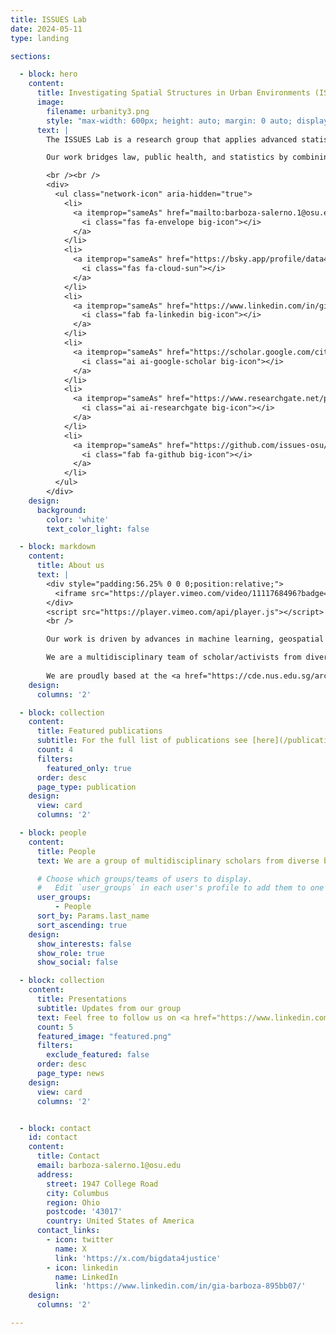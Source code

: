 ```yaml
---
title: ISSUES Lab
date: 2024-05-11
type: landing

sections:

  - block: hero
    content:
      title: Investigating Spatial Structures in Urban Environments (ISSUES)
      image:
        filename: urbanity3.png
        style: "max-width: 600px; height: auto; margin: 0 auto; display: block;"
      text: |
        The ISSUES Lab is a research group that applies advanced statistical and spatial analysis to understand neighborhood conditions and translate data into actionable insights that inform public health policies and legal strategies aimed at building healthier communities.

        Our work bridges law, public health, and statistics by combining geospatial methods and participatory approaches to address structural inequities. We translate complex spatial and legal analysis into actionable insights that support communities most affected by violence, childhood adversity, and harmful environmental exposures.

        <br /><br />
        <div>
          <ul class="network-icon" aria-hidden="true">
            <li>
              <a itemprop="sameAs" href="mailto:barboza-salerno.1@osu.edu">
                <i class="fas fa-envelope big-icon"></i>
              </a>
            </li>
            <li>
              <a itemprop="sameAs" href="https://bsky.app/profile/data4socialjustice.bsky.social" target="_blank" rel="noopener">
                <i class="fas fa-cloud-sun"></i>
              </a>
            </li>
            <li>
              <a itemprop="sameAs" href="https://www.linkedin.com/in/gia-barboza-895bb07/" target="_blank" rel="noopener">
                <i class="fab fa-linkedin big-icon"></i>
              </a>
            </li>
            <li>
              <a itemprop="sameAs" href="https://scholar.google.com/citations?user=ej_48AcAAAAJ&hl=en" target="_blank" rel="noopener">
                <i class="ai ai-google-scholar big-icon"></i>
              </a>
            </li>
            <li>
              <a itemprop="sameAs" href="https://www.researchgate.net/profile/Gia-Barboza-Salerno" target="_blank" rel="noopener">
                <i class="ai ai-researchgate big-icon"></i>
              </a>
            </li>
            <li>
              <a itemprop="sameAs" href="https://github.com/issues-osu/" target="_blank" rel="noopener">
                <i class="fab fa-github big-icon"></i>
              </a>
            </li>
          </ul>
        </div>
    design:
      background:
        color: 'white'
        text_color_light: false

  - block: markdown
    content:
      title: About us
      text: |
        <div style="padding:56.25% 0 0 0;position:relative;">
          <iframe src="https://player.vimeo.com/video/1111768496?badge=0&amp;autopause=0&amp;player_id=0&amp;app_id=58479" style="position:absolute;top:0;left:0;width:100%;height:100%;" frameborder="0" allow="autoplay; fullscreen; picture-in-picture" allowfullscreen></iframe>
        </div>
        <script src="https://player.vimeo.com/api/player.js"></script>
        <br />

        Our work is driven by advances in machine learning, geospatial science, and the growing availability of big data. We focus on applying these tools to investigate how environmental exposures—such as neighborhood disinvestment, surveillance, and built environment risks—contribute to harm and system involvement. Our goal is to translate data into legal, policy, and practice solutions that promote the health and well-being of children, adolescents, and families. We use advanced methods—including Bayesian spatial models, geographically weighted regression, and geospatial machine learning—to examine how environmental exposures and spatial structures influence key outcomes such as child abuse, gun violence, adverse childhood experiences, and intimate partner violence. Our transdisciplinary approach brings together geospatial science, law, and public health to produce actionable insights for lawyers, judges, and policymakers, with a particular focus on housing and food security.

        We are a multidisciplinary team of scholar/activists from diverse disciplines with a shared research goal of strengthening families by highlighting their assets while addressing barriers to health. Each individual has a bio page that can be accessed [here](/people).
        
        We are proudly based at the <a href="https://cde.nus.edu.sg/arch/">Colleges of Social Work and Public Health</a> at the <a href="https://www.osu.edu">The Ohio State University</a>, a leading global university in the state of Ohio, USA.
    design:
      columns: '2'

  - block: collection
    content:
      title: Featured publications
      subtitle: For the full list of publications see [here](/publication/).
      count: 4
      filters:
        featured_only: true
      order: desc
      page_type: publication
    design:
      view: card
      columns: '2'

  - block: people
    content:
      title: People
      text: We are a group of multidisciplinary scholars from diverse backgrounds. We are united around our passion for improving the lives of children and families. The full list of our members is available [here](people ). <br /><br />

      # Choose which groups/teams of users to display.
      #   Edit `user_groups` in each user's profile to add them to one or more of these groups.
      user_groups:
          - People
      sort_by: Params.last_name
      sort_ascending: true
    design:
      show_interests: false
      show_role: true
      show_social: false

  - block: collection
    content:
      title: Presentations
      subtitle: Updates from our group
      text: Feel free to follow us on <a href="https://www.linkedin.com/in/gia-barboza-895bb07">LinkedIn</a>, <a href="https://bsky.app/profile/data4socialjustice.bsky.social">Blusky</a>, and through our [RSS feed]({{< ref path="/post" outputFormat="rss" >}}).
      count: 5
      featured_image: "featured.png"
      filters:
        exclude_featured: false
      order: desc
      page_type: news
    design:
      view: card
      columns: '2'


  - block: contact
    id: contact
    content:
      title: Contact
      email: barboza-salerno.1@osu.edu
      address:
        street: 1947 College Road
        city: Columbus
        region: Ohio
        postcode: '43017'
        country: United States of America
      contact_links:
        - icon: twitter
          name: X
          link: 'https://x.com/bigdata4justice'
        - icon: linkedin
          name: LinkedIn
          link: 'https://www.linkedin.com/in/gia-barboza-895bb07/'
    design:
      columns: '2'

---
```

